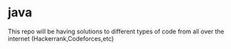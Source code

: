 # java
This repo will be having solutions to different types of code from all over the internet (Hackerrank,Codeforces,etc)
